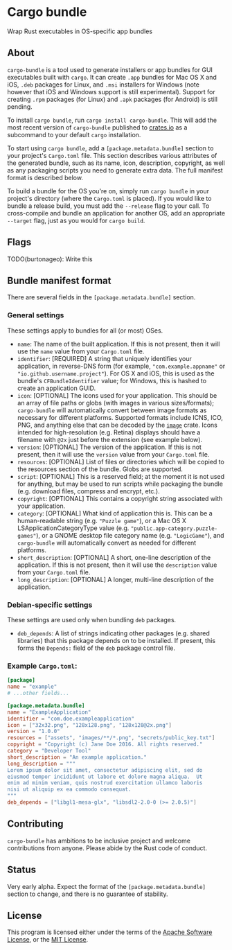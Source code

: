 # Cargo bundle

Wrap Rust executables in OS-specific app bundles

## About

`cargo-bundle` is a tool used to generate installers or app bundles for GUI
executables built with `cargo`.  It can create `.app` bundles for Mac OS X and
iOS, `.deb` packages for Linux, and `.msi` installers for Windows (note however
that iOS and Windows support is still experimental).  Support for creating
`.rpm` packages (for Linux) and `.apk` packages (for Android) is still pending.

To install `cargo bundle`, run `cargo install cargo-bundle`. This will add the most recent version of `cargo-bundle`
published to [crates.io](https://crates.io/crates/cargo-bundle) as a subcommand to your default `cargo` installation.

To start using `cargo bundle`, add a `[package.metadata.bundle]` section to your project's `Cargo.toml` file.  This
section describes various attributes of the generated bundle, such as its name, icon, description, copyright, as well
as any packaging scripts you need to generate extra data.  The full manifest format is described below.

To build a bundle for the OS you're on, simply run `cargo bundle` in your
project's directory (where the `Cargo.toml` is placed).  If you would like to
bundle a release build, you must add the `--release` flag to your call.  To
cross-compile and bundle an application for another OS, add an appropriate
`--target` flag, just as you would for `cargo build`.

## Flags

 TODO(burtonageo): Write this

## Bundle manifest format

There are several fields in the `[package.metadata.bundle]` section.

### General settings

These settings apply to bundles for all (or most) OSes.

 * `name`: The name of the built application. If this is not present, then it will use the `name` value from
           your `Cargo.toml` file.
 * `identifier`: [REQUIRED] A string that uniquely identifies your application,
   in reverse-DNS form (for example, `"com.example.appname"` or
   `"io.github.username.project"`).  For OS X and iOS, this is used as the
   bundle's `CFBundleIdentifier` value; for Windows, this is hashed to create
   an application GUID.
 * `icon`: [OPTIONAL] The icons used for your application.  This should be an array of file paths or globs (with images
           in various sizes/formats); `cargo-bundle` will automatically convert between image formats as necessary for
           different platforms.  Supported formats include ICNS, ICO, PNG, and anything else that can be decoded by the
           [`image`](https://crates.io/crates/image) crate.  Icons intended for high-resolution (e.g. Retina) displays
           should have a filename with `@2x` just before the extension (see example below).
 * `version`: [OPTIONAL] The version of the application. If this is not present, then it will use the `version`
              value from your `Cargo.toml` file.
 * `resources`: [OPTIONAL] List of files or directories which will be copied to the resources section of the
                bundle. Globs are supported.
 * `script`: [OPTIONAL] This is a reserved field; at the moment it is not used for anything, but may be used to
             run scripts while packaging the bundle (e.g. download files, compress and encrypt, etc.).
 * `copyright`: [OPTIONAL] This contains a copyright string associated with your application.
 * `category`: [OPTIONAL] What kind of application this is.  This can
   be a human-readable string (e.g. `"Puzzle game"`), or a Mac OS X
   LSApplicationCategoryType value
   (e.g. `"public.app-category.puzzle-games"`), or a GNOME desktop
   file category name (e.g. `"LogicGame"`), and `cargo-bundle` will
   automatically convert as needed for different platforms.
 * `short_description`: [OPTIONAL] A short, one-line description of the application. If this is not present, then it
                        will use the `description` value from your `Cargo.toml` file.
 * `long_description`: [OPTIONAL] A longer, multi-line description of the application.

### Debian-specific settings

These settings are used only when bundling `deb` packages.

* `deb_depends`: A list of strings indicating other packages (e.g. shared
  libraries) that this package depends on to be installed.  If present, this
  forms the `Depends:` field of the `deb` package control file.

### Example `Cargo.toml`:

```toml
[package]
name = "example"
# ...other fields...

[package.metadata.bundle]
name = "ExampleApplication"
identifier = "com.doe.exampleapplication"
icon = ["32x32.png", "128x128.png", "128x128@2x.png"]
version = "1.0.0"
resources = ["assets", "images/**/*.png", "secrets/public_key.txt"]
copyright = "Copyright (c) Jane Doe 2016. All rights reserved."
category = "Developer Tool"
short_description = "An example application."
long_description = """
Lorem ipsum dolor sit amet, consectetur adipiscing elit, sed do
eiusmod tempor incididunt ut labore et dolore magna aliqua.  Ut
enim ad minim veniam, quis nostrud exercitation ullamco laboris
nisi ut aliquip ex ea commodo consequat.
"""
deb_depends = ["libgl1-mesa-glx", "libsdl2-2.0-0 (>= 2.0.5)"]
```

## Contributing

`cargo-bundle` has ambitions to be inclusive project and welcome contributions from anyone.  Please abide by the Rust
code of conduct.

## Status

Very early alpha. Expect the format of the `[package.metadata.bundle]` section to change, and there is no guarantee of
stability.

## License

This program is licensed either under the terms of the
[Apache Software License](http://www.apache.org/licenses/LICENSE-2.0), or the
[MIT License](https://opensource.org/licenses/MIT).
